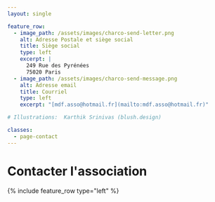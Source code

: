 ```yaml
---
layout: single

feature_row:
  - image_path: /assets/images/charco-send-letter.png
    alt: Adresse Postale et siège social
    title: Siège social
    type: left
    excerpt: |
      249 Rue des Pyrénées  
      75020 Paris
  - image_path: /assets/images/charco-send-message.png
    alt: Adresse email
    title: Courriel
    type: left
    excerpt: "[mdf.asso@hotmail.fr](mailto:mdf.asso@hotmail.fr)"

# Illustrations:  Karthik Srinivas (blush.design)

classes:
  - page-contact
---
```


# Contacter l'association

{% include feature_row type="left" %}

